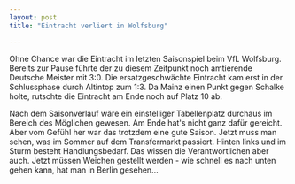 ```yaml
---
layout: post
title: "Eintracht verliert in Wolfsburg"

---
```


Ohne Chance war die Eintracht im letzten Saisonspiel beim VfL Wolfsburg. Bereits zur Pause führte der zu diesem Zeitpunkt noch amtierende Deutsche Meister mit 3:0. Die ersatzgeschwächte Eintracht kam erst in der Schlussphase durch Altintop zum 1:3. Da Mainz einen Punkt gegen Schalke holte, rutschte die Eintracht am Ende noch auf Platz 10 ab.

Nach dem Saisonverlauf wäre ein einstelliger Tabellenplatz durchaus im Bereich des Möglichen gewesen. Am Ende hat's nicht ganz dafür gereicht. Aber vom Gefühl her war das trotzdem eine gute Saison. Jetzt muss man sehen, was im Sommer auf dem Transfermarkt passiert. Hinten links und im Sturm besteht Handlungsbedarf. Das wissen die Verantwortlichen aber auch. Jetzt müssen Weichen gestellt werden - wie schnell es nach unten gehen kann, hat man in Berlin gesehen...
